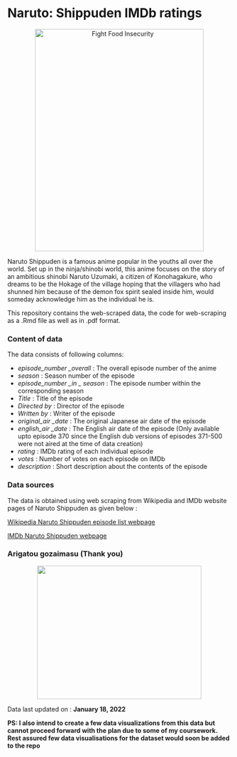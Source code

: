 # Naruto: Shippuden IMDb ratings

<p align="center">
  <img src="https://static.wikia.nocookie.net/voiceacting/images/d/d0/Naruto_Shippuden_new.JPG/revision/latest?cb=20211031034133" width="380" height="500" title="Fight Food Insecurity">
</p>

Naruto Shippuden is a famous anime popular in the youths all over the world. Set up in the ninja/shinobi world, this anime focuses on the story of an ambitious  shinobi Naruto Uzumaki, a citizen of Konohagakure, who dreams to be the Hokage of the village hoping that the villagers who had shunned him because of the demon fox spirit sealed inside him, would someday acknowledge him as the individual he is.


This repository contains the web-scraped data, the code for web-scraping as a .Rmd file as well as in .pdf format.

### Content of data

The data consists of following columns:

- *episode_number _overall* : The overall episode number of the anime
- *season* : Season number of the episode
- *episode_number _in _ season* : The episode number within the corresponding season
- *Title* : Title of the episode
- *Directed by* : Director of the episode
- *Written by* : Writer of the episode
- *original_air _date* : The original Japanese air date of the episode
- *english_air _date* : The English air date of the episode (Only available upto episode 370 since the English dub versions of episodes 371-500 were not aired at the time of data creation)
- *rating* : IMDb rating of each individual episode
- *votes* : Number of votes on each episode on IMDb
- *description* : Short description about the contents of the episode

### Data sources

The data is obtained using web scraping from Wikipedia and IMDb website pages of Naruto Shippuden as given below : 

[Wikipedia Naruto Shippuden episode list webpage](https://en.wikipedia.org/wiki/List_of_Naruto:_Shippuden_episodes)

[IMDb Naruto Shippuden webpage](https://www.imdb.com/title/tt0988824/)

### Arigatou gozaimasu (Thank you)
 
 <p align="center">
  <img src="https://cdn.vox-cdn.com/thumbor/UswYUb9Ve-sg9EN1f0KMAkOUizE=/0x0:1280x721/1200x800/filters:focal(544x281:748x485)/cdn.vox-cdn.com/uploads/chorus_image/image/70124512/naruto.0.jpg" width="370" height="300">
</p>
 
Data last updated on : **January 18, 2022**

**PS: I also intend to create a few data visualizations from this data but cannot proceed forward with the plan due to some of my coursework. Rest assured few data visualisations for the dataset would soon be added to the repo**
